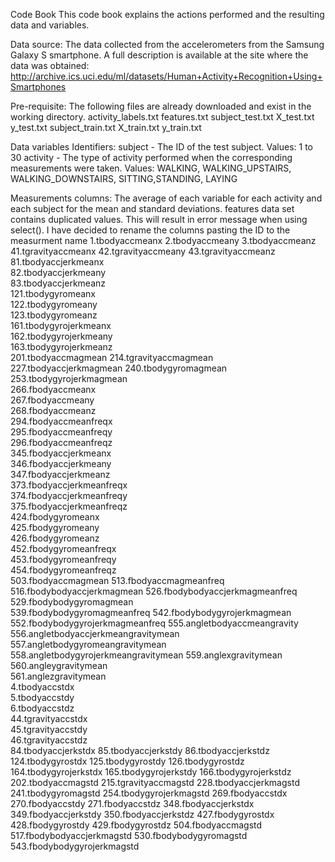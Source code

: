 Code Book
This code book explains the actions performed and the resulting data and variables.

Data source:
The data collected from the accelerometers from the Samsung Galaxy S smartphone. A full description is available at the site where the data was obtained:
http://archive.ics.uci.edu/ml/datasets/Human+Activity+Recognition+Using+Smartphones

Pre-requisite: 
The following files are already downloaded and exist in the working directory.
activity_labels.txt
features.txt
subject_test.txt
X_test.txt
y_test.txt
subject_train.txt
X_train.txt
y_train.txt


Data variables
Identifiers:
subject - 	The ID of the test subject.  Values: 1 to 30
activity - 	The type of activity performed when the corresponding measurements were taken.
	Values: WALKING, WALKING_UPSTAIRS, WALKING_DOWNSTAIRS, SITTING,STANDING, LAYING


Measurements columns: The average of each variable for each activity and each subject for the mean and standard deviations.
features data set contains duplicated values. This will result in error message when using select(). I have decided to rename the columns pasting the ID to the measurment name
1.tbodyaccmeanx	
2.tbodyaccmeany	
3.tbodyaccmeanz	
41.tgravityaccmeanx	
42.tgravityaccmeany	
43.tgravityaccmeanz	
81.tbodyaccjerkmeanx	
82.tbodyaccjerkmeany	
83.tbodyaccjerkmeanz	
121.tbodygyromeanx	
122.tbodygyromeany	
123.tbodygyromeanz	
161.tbodygyrojerkmeanx	
162.tbodygyrojerkmeany	
163.tbodygyrojerkmeanz	
201.tbodyaccmagmean	
214.tgravityaccmagmean	
227.tbodyaccjerkmagmean	
240.tbodygyromagmean	
253.tbodygyrojerkmagmean	
266.fbodyaccmeanx	
267.fbodyaccmeany	
268.fbodyaccmeanz	
294.fbodyaccmeanfreqx	
295.fbodyaccmeanfreqy	
296.fbodyaccmeanfreqz	
345.fbodyaccjerkmeanx	
346.fbodyaccjerkmeany	
347.fbodyaccjerkmeanz	
373.fbodyaccjerkmeanfreqx	
374.fbodyaccjerkmeanfreqy	
375.fbodyaccjerkmeanfreqz	
424.fbodygyromeanx	
425.fbodygyromeany	
426.fbodygyromeanz	
452.fbodygyromeanfreqx	
453.fbodygyromeanfreqy	
454.fbodygyromeanfreqz	
503.fbodyaccmagmean	
513.fbodyaccmagmeanfreq
516.fbodybodyaccjerkmagmean	
526.fbodybodyaccjerkmagmeanfreq
529.fbodybodygyromagmean	
539.fbodybodygyromagmeanfreq
542.fbodybodygyrojerkmagmean
552.fbodybodygyrojerkmagmeanfreq
555.angletbodyaccmeangravity	
556.angletbodyaccjerkmeangravitymean
557.angletbodygyromeangravitymean
558.angletbodygyrojerkmeangravitymean
559.anglexgravitymean	
560.angleygravitymean	
561.anglezgravitymean	
4.tbodyaccstdx	
5.tbodyaccstdy	
6.tbodyaccstdz	
44.tgravityaccstdx	
45.tgravityaccstdy	
46.tgravityaccstdz	
84.tbodyaccjerkstdx	
85.tbodyaccjerkstdy	
86.tbodyaccjerkstdz	
124.tbodygyrostdx
125.tbodygyrostdy 
126.tbodygyrostdz 
164.tbodygyrojerkstdx 
165.tbodygyrojerkstdy 
166.tbodygyrojerkstdz 
202.tbodyaccmagstd 
215.tgravityaccmagstd 
228.tbodyaccjerkmagstd 
241.tbodygyromagstd 
254.tbodygyrojerkmagstd 
269.fbodyaccstdx 
270.fbodyaccstdy 
271.fbodyaccstdz 
348.fbodyaccjerkstdx 
349.fbodyaccjerkstdy 
350.fbodyaccjerkstdz 
427.fbodygyrostdx 
428.fbodygyrostdy 
429.fbodygyrostdz 
504.fbodyaccmagstd 
517.fbodybodyaccjerkmagstd 
530.fbodybodygyromagstd 
543.fbodybodygyrojerkmagstd 	



